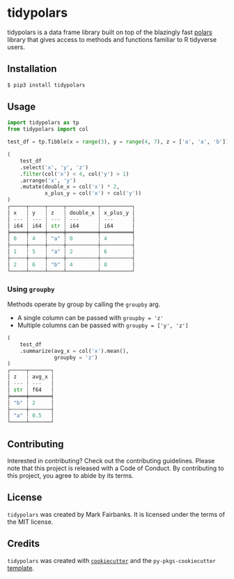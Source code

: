 # tidypolars

tidypolars is a data frame library built on top of the blazingly fast [polars](https://github.com/pola-rs/polars) library that gives access to methods and functions familiar to R tidyverse users.

## Installation
```bash
$ pip3 install tidypolars
```

## Usage

```python
import tidypolars as tp
from tidypolars import col

test_df = tp.Tibble(x = range(3), y = range(4, 7), z = ['a', 'a', 'b'])

(
    test_df
    .select('x', 'y', 'z')
    .filter(col('x') < 4, col('y') > 1)
    .arrange('x', 'y')
    .mutate(double_x = col('x') * 2,
            x_plus_y = col('x') + col('y'))
)
┌─────┬─────┬─────┬──────────┬──────────┐
│ x   ┆ y   ┆ z   ┆ double_x ┆ x_plus_y │
│ --- ┆ --- ┆ --- ┆ ---      ┆ ---      │
│ i64 ┆ i64 ┆ str ┆ i64      ┆ i64      │
╞═════╪═════╪═════╪══════════╪══════════╡
│ 0   ┆ 4   ┆ "a" ┆ 0        ┆ 4        │
├╌╌╌╌╌┼╌╌╌╌╌┼╌╌╌╌╌┼╌╌╌╌╌╌╌╌╌╌┼╌╌╌╌╌╌╌╌╌╌┤
│ 1   ┆ 5   ┆ "a" ┆ 2        ┆ 6        │
├╌╌╌╌╌┼╌╌╌╌╌┼╌╌╌╌╌┼╌╌╌╌╌╌╌╌╌╌┼╌╌╌╌╌╌╌╌╌╌┤
│ 2   ┆ 6   ┆ "b" ┆ 4        ┆ 8        │
└─────┴─────┴─────┴──────────┴──────────┘
```


### Using `groupby`

Methods operate by group by calling the `groupby` arg.

* A single column can be passed with `groupby = 'z'`
* Multiple columns can be passed with `groupby = ['y', 'z']`

```python
(
    test_df
    .summarize(avg_x = col('x').mean(),
               groupby = 'z')
)
┌─────┬───────┐
│ z   ┆ avg_x │
│ --- ┆ ---   │
│ str ┆ f64   │
╞═════╪═══════╡
│ "b" ┆ 2     │
├╌╌╌╌╌┼╌╌╌╌╌╌╌┤
│ "a" ┆ 0.5   │
└─────┴───────┘
```

## Contributing

Interested in contributing? Check out the contributing guidelines. Please note that this project is released with a Code of Conduct. By contributing to this project, you agree to abide by its terms.

## License

`tidypolars` was created by Mark Fairbanks. It is licensed under the terms of the MIT license.

## Credits

`tidypolars` was created with [`cookiecutter`](https://cookiecutter.readthedocs.io/en/latest/) and the `py-pkgs-cookiecutter` [template](https://github.com/py-pkgs/py-pkgs-cookiecutter).
